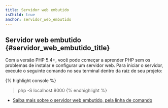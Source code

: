 ```yaml
---
title: Servidor web embutido
isChild: true
anchor: servidor_web_embutido
---
```


## Servidor web embutido {#servidor_web_embutido_title}

Com a versão PHP 5.4+, você pode começar a aprender PHP sem os problemas de instalar e configurar um servidor web. Para 
iniciar o servidor, execute o seguinte comando no seu terminal dentro da raiz de seu projeto:

{% highlight console %}
> php -S localhost:8000
{% endhighlight %}

* [Saiba mais sobre o servidor web embutido, pela linha de comando][cli-server]

[cli-server]: http://php.net/features.commandline.webserver